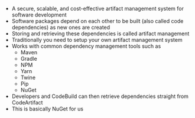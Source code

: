 - A secure, scalable, and cost-effective artifact management system for software development
- Software packages depend on each other to be built (also called code dependencies) as new ones are created
- Storing and retrieving these dependencies is called artifact management
- Traditionally you need to setup your own artifact management system
- Works with common dependency management tools such as
	- Maven
	- Gradle
	- NPM
	- Yarn
	- Twine
	- Pip
	- NuGet
- Developers and CodeBuild can then retrieve dependencies straight from CodeArtifact
- This is basically NuGet for us